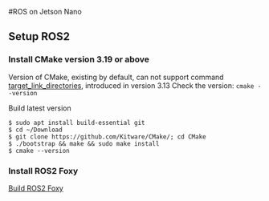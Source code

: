 #ROS on Jetson Nano

## Setup ROS2
### Install CMake version 3.19 or above
Version of CMake, existing by default, can not support command [target_link_directories](https://cmake.org/cmake/help/git-stage/command/target_link_directories.html), introduced in version 3.13
Check the version: `cmake --version`

Build latest version
```
$ sudo apt install build-essential git
$ cd ~/Download
$ git clone https://github.com/Kitware/CMake/; cd CMake
$ ./bootstrap && make && sudo make install
$ cmake --version
```

### Install ROS2 Foxy

[Build ROS2 Foxy](https://index.ros.org/doc/ros2/Installation/Foxy/Linux-Development-Setup)
